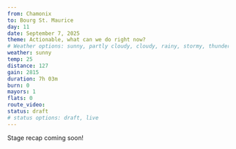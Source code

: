 ```yaml
---
from: Chamonix
to: Bourg St. Maurice
day: 11
date: September 7, 2025
theme: Actionable, what can we do right now?
# Weather options: sunny, partly cloudy, cloudy, rainy, stormy, thunder, snowy, foggy
weather: sunny
temp: 25
distance: 127
gain: 2815
duration: 7h 03m
burn: 0
mayors: 1
flats: 0
route_video: 
status: draft
# status options: draft, live
---
```


Stage recap coming soon!